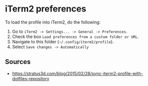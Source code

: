 # iTerm2 preferences

To load the profile into iTerm2, do the following:
1. Go to `iTerm2 -> Settings... -> General -> Preferences`.
2. Check the box `Load preferences from a custom folder or URL`.
3. Navigate to this folder (`~/.config/iterm2/profile`).
4. Select `Save changes -> Automatically`

## Sources
- https://stratus3d.com/blog/2015/02/28/sync-iterm2-profile-with-dotfiles-repository
